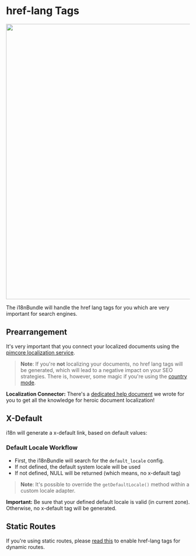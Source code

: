 # href-lang Tags
<img width="752" src="https://user-images.githubusercontent.com/700119/31016922-f57b5566-a526-11e7-9bfb-c3d088bffc4e.png">

The i18nBundle will handle the href lang tags for you which are very important for search engines.

## Prearrangement
It's very important that you connect your localized documents using the [pimcore localization service](https://pimcore.com/docs/5.0.x/Multi_Language_i18n/Localize_your_Documents.html#page_Localization_Tool).

> **Note**: If you're **not** localizing your documents, no href lang tags will be generated, which will lead to a negative impact on your SEO strategies. There is, however, some magic if you're using the [country mode](27_Countries.md).

**Localization Connector:** There's a [dedicated help document](100_LocalizeDocuments.md) we wrote for you to get all the knowledge for heroic document localization!

## X-Default
i18n will generate a x-default link, based on default values:

### Default Locale Workflow
- First, the i18nBundle will search for the `default_locale` config.
- If not defined, the default system locale will be used
- If not defined, NULL will be returned (which means, no x-default tag)
> **Note**: It's possible to override the `getDefaultLocale()` method within a custom locale adapter.

**Important:** Be sure that your defined default locale is valid (in current zone). Otherwise, no x-default tag will be generated.

## Static Routes
If you're using static routes, please [read this](28_StaticRoutes.md) to enable href-lang tags for dynamic routes.
